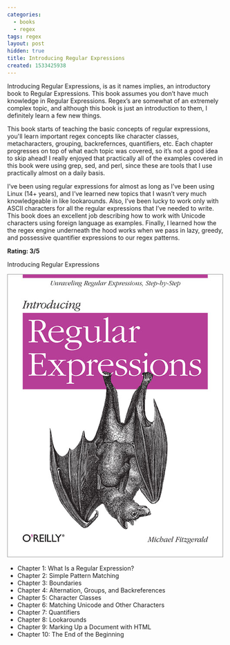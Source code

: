 ```yaml
---
categories:
  - books
  - regex
tags: regex
layout: post
hidden: true
title: Introducing Regular Expressions
created: 1533425938
---
```


Introducing Regular Expressions, is as it names implies, an introductory book to Regular Expressions. This book assumes you don’t have much knowledge in Regular Expressions. Regex’s are somewhat of an extremely complex topic, and although this book is just an introduction to them, I definitely learn a few new things.

This book starts of teaching the basic concepts of regular expressions, you'll learn important regex concepts like character classes, metacharacters, grouping, backrefernces, quantifiers, etc. Each chapter progresses on top of what each topic was covered, so it’s not a good idea to skip ahead! I really enjoyed that practically all of the examples covered in this book were using grep, sed, and perl, since these are tools that I use practically almost on a daily basis.

I’ve been using regular expressions for almost as long as I’ve been using Linux (14+ years), and I’ve learned new topics that I wasn’t very much knowledgeable in like lookarounds. Also, I’ve been lucky to work only with ASCII characters for all the regular expressions that I’ve needed to write. This book does an excellent job describing how to work with Unicode characters using foreign language as examples. Finally, I learned how the the regex engine underneath the hood works when we pass in lazy, greedy, and possessive quantifier expressions to our regex patterns.

**Rating: 3/5**

Introducing Regular Expressions

<a href="https://www.amazon.com/Introducing-Regular-Expressions-Step-Step/dp/1449392687" target="_blank"><img src="/assets/books/introducing-to-regular-expresssions.jpg"></a>

* Chapter 1: What Is a Regular Expression?
* Chapter 2: Simple Pattern Matching
* Chapter 3: Boundaries
* Chapter 4: Alternation, Groups, and Backreferences
* Chapter 5: Character Classes
* Chapter 6: Matching Unicode and Other Characters
* Chapter 7: Quantifiers
* Chapter 8: Lookarounds
* Chapter 9: Marking Up a Document with HTML
* Chapter 10: The End of the Beginning
